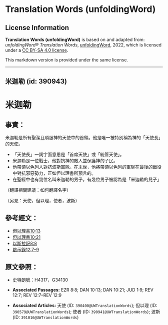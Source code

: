 # Translation Words (unfoldingWord)

## License Information

**Translation Words (unfoldingWord)** is based on and adapted from: _unfoldingWord® Translation Words_, [unfoldingWord](https://unfoldingword.org/utw), 2022, which is licensed under a [CC BY-SA 4.0 license](https://creativecommons.org/licenses/by-sa/4.0/legalcode.en).

This markdown version is provided under the same license.



--------------------------------

## 米迦勒 (id: 390943)

米迦勒
===

事實：
---

米迦勒是所有聖潔且順服神的天使中的首領。他是唯一被特別稱為神的「天使長」的天使。

* 「天使長」一詞字面意思是「首席天使」或「統管天使」。
* 米迦勒是一位戰士，他對抗神的敵人並保護神的子民。
* 他帶領以色列人對抗波斯軍隊。在末世，他將帶領以色列的軍隊在最後的戰役中對抗邪惡勢力，正如但以理書所預言的。
* 在聖經中也有幾位名叫米迦勒的男子。有幾位男子被認為是「米迦勒的兒子」

（翻譯相關建議：如何翻譯名字）

（另見：天使，但以理，使者，波斯）

參考經文：
-----

* [但以理書10:13](https://ref.ly/Dan10:13)
* [但以理書10:21](https://ref.ly/Dan10:21)
* [以斯拉記8:8](https://ref.ly/Ezra8:8)
* [啟示錄12:7–9](https://ref.ly/Rev12:7-Rev12:9)

原文參照：
-----

* 史特朗號：H4317，G34130

* **Associated Passages:** EZR 8:8; DAN 10:13; DAN 10:21; JUD 1:9; REV 12:7; REV 12:7–REV 12:9
* **Associated Articles:** 天使 (ID: `390400@UWTranslationWords`); 但以理 (ID: `390579@UWTranslationWords`); 使者 (ID: `390941@UWTranslationWords`); 波斯 (ID: `391016@UWTranslationWords`)

